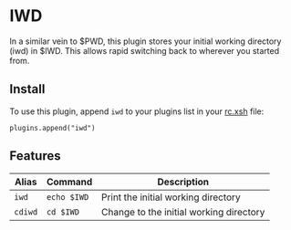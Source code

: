 # IWD

In a similar vein to $PWD, this plugin stores your initial working directory (iwd) in $IWD.
This allows rapid switching back to wherever you started from.

## Install

To use this plugin, append `iwd` to your plugins list in your [rc.xsh] file:

```shell
plugins.append("iwd")
```

## Features

| Alias   | Command     | Description                             |
|---------|-------------|-----------------------------------------|
| `iwd`   | `echo $IWD` | Print the initial working directory     |
| `cdiwd` | `cd $IWD`   | Change to the initial working directory |


[rc.xsh]: https://xon.sh/xonshrc.html
